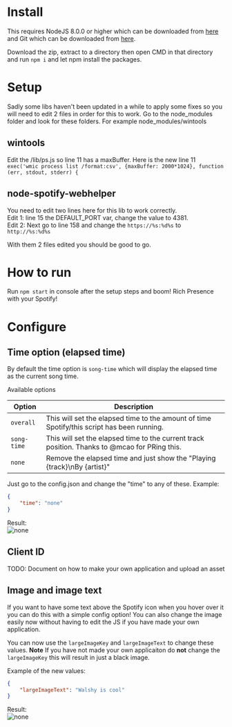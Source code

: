 # Install

This requires NodeJS 8.0.0 or higher which can be downloaded from [here](https://nodejs.org/en/download/) and Git which can be downloaded from [here](https://git-scm.com/).

Download the zip, extract to a directory then open CMD in that directory and run `npm i` and let npm install the packages.

# Setup
Sadly some libs haven't been updated in a while to apply some fixes so you will need to edit 2 files in order for this to work. Go to the node_modules folder and look for these folders. For example node_modules/wintools

## wintools
Edit the /lib/ps.js so line 11 has a maxBuffer. Here is the new line 11 `exec('wmic process list /format:csv', {maxBuffer: 2000*1024}, function (err, stdout, stderr) {`

## node-spotify-webhelper

You need to edit two lines here for this lib to work correctly.  
Edit 1: line 15 the DEFAULT_PORT var, change the value to 4381.  
Edit 2: Next go to line 158 and change the `https://%s:%d%s` to `http://%s:%d%s`

With them 2 files edited you should be good to go.

# How to run
Run `npm start` in console after the setup steps and boom! Rich Presence with your Spotify!

# Configure

## Time option (elapsed time)
By default the time option is `song-time` which will display the elapsed time as the current song time.

Available options  

| Option | Description |
| --- | --- |
| `overall` | This will set the elapsed time to the amount of time Spotify/this script has been running. |
| `song-time` | This will set the elapsed time to the current track position. Thanks to @mcao for PRing this. |
| `none` | Remove the elapsed time and just show the "Playing {track}\nBy {artist}" |

Just go to the config.json and change the "time" to any of these.
Example:
```json
{
    "time": "none"
}
```
Result:  
![none](https://bots.are-pretty.sexy/4eae08.png)

## Client ID
TODO: Document on how to make your own application and upload an asset

## Image and image text
If you want to have some text above the Spotify icon when you hover over it you can do this with a simple config option! You can also change the image easily now without having to edit the JS if you have made your own application.

You can now use the `largeImageKey` and `largeImageText` to change these values. **Note** If you have not made your own applicaiton do **not** change the `largeImageKey` this will result in just a black image.

Example of the new values:
```json
{
	"largeImageText": "Walshy is cool"
}
```
Result:  
![none](https://bots.are-pretty.sexy/be34ec.png)
